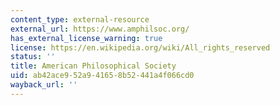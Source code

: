 ```yaml
---
content_type: external-resource
external_url: https://www.amphilsoc.org/
has_external_license_warning: true
license: https://en.wikipedia.org/wiki/All_rights_reserved
status: ''
title: American Philosophical Society
uid: ab42ace9-52a9-4165-8b52-441a4f066cd0
wayback_url: ''
---
```

